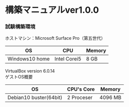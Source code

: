 # 構築マニュアルver1.0.0

### 試験構築環境
ホストマシン：Microsoft Surface Pro（第五世代）  

|OS|CPU|Memory|
|---|---|---|
|Windows10 home|Intel Corei5|8 GB|

VirtualBox  version 6.0.14  
ゲストOS概要  

| OS  |CPU's Core  |Memory  |
|---|---|---|
|Debian10 buster(64bit)  |2 Proceser  |4096 MB  |
